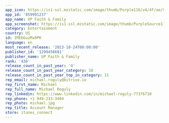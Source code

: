 ```yaml
---
app_icon: https://is1-ssl.mzstatic.com/image/thumb/Purple116/v4/4f/ae/96/4fae9619-bab7-c487-bf0d-c3bc13af87b1/AppIcon-Branded-1x_U007emarketing-0-6-0-85-220.png/1024x1024bb.png
app_id: '859991237'
app_name: UP Faith & Family
app_screenshot: https://is1-ssl.mzstatic.com/image/thumb/PurpleSource116/v4/aa/4a/cc/aa4accb1-1106-1d48-2b80-8361b80fa259/cf892b5d-c46c-46c7-8b9f-d49da538d160_01_Apple_Screenshot_6.5_UPFaithandFamily_1242x2688.png/1242x2688bb.png
category: Entertainment
country: US
id: IMEbGuzMx0PK
language: en
most_recent_release: '2023-10-24T00:00:00'
publisher_id: '1299458681'
publisher_name: UP Faith & Family
rank: '436'
release_count_in_past_year: '4'
release_count_in_past_year_category: 10
release_count_in_past_year_top_in_category: 31
rep_email: michael.roguly@bitrise.io
rep_first_name: Michael
rep_full_name: Michael Roguly
rep_linkedin: https://www.linkedin.com/in/michael-roguly-77376710
rep_phone: +1 949-233-3404
rep_photo: michael.jpg
rep_title: Account Manager
store: itunes_connect
---
```

